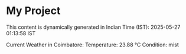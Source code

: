 # My Project

This content is dynamically generated in Indian Time (IST): 2025-05-27 01:13:58 IST


Current Weather in Coimbatore:
Temperature: 23.88 °C
Condition: mist
